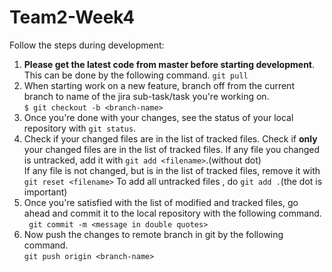 # Team2-Week4
Follow the steps during development:
1. **Please get the latest code from master before starting development**. This can be done by the following command.   `git pull`
2. When starting work on a new feature, branch off from the current branch to name of the jira sub-task/task you're working on.  
`$ git checkout -b <branch-name> `
3. Once you're done with your changes, see the status of your local repository with `git status`.
4.  Check if your changed files are in the list of tracked files. Check if **only** your changed files  are in the list of tracked files. If any file you changed is untracked, add it with `git add <filename>`.(without dot)  
If any file is not changed, but is in the list of tracked files, remove it with `git reset <filename>`
To add all untracked files , do `git add .`(the dot is important)
5. Once you're satisfied with the list of modified and tracked files, go ahead and commit it to the local repository with the following command.  
` git commit -m <message in double quotes>`  
6. Now push the changes to remote branch in git by the following command.  
`git push origin <branch-name>`
